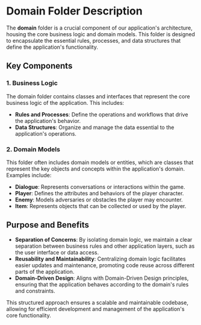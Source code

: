 # Domain Folder Description

The **domain** folder is a crucial component of our application's architecture, housing the core business logic and domain models. This folder is designed to encapsulate the essential rules, processes, and data structures that define the application's functionality.

## Key Components

### 1. Business Logic

The domain folder contains classes and interfaces that represent the core business logic of the application. This includes:

- **Rules and Processes**: Define the operations and workflows that drive the application's behavior.
- **Data Structures**: Organize and manage the data essential to the application's operations.

### 2. Domain Models

This folder often includes domain models or entities, which are classes that represent the key objects and concepts within the application's domain. Examples include:

- **Dialogue**: Represents conversations or interactions within the game.
- **Player**: Defines the attributes and behaviors of the player character.
- **Enemy**: Models adversaries or obstacles the player may encounter.
- **Item**: Represents objects that can be collected or used by the player.

## Purpose and Benefits

- **Separation of Concerns**: By isolating domain logic, we maintain a clear separation between business rules and other application layers, such as the user interface or data access.
- **Reusability and Maintainability**: Centralizing domain logic facilitates easier updates and maintenance, promoting code reuse across different parts of the application.
- **Domain-Driven Design**: Aligns with Domain-Driven Design principles, ensuring that the application behaves according to the domain's rules and constraints.

This structured approach ensures a scalable and maintainable codebase, allowing for efficient development and management of the application's core functionality.
